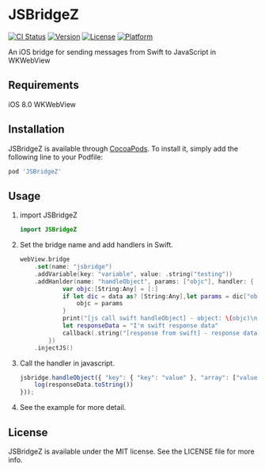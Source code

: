 # JSBridgeZ

[![CI Status](https://img.shields.io/travis/dearwayne/JSBridgeZ.svg?style=flat)](https://travis-ci.org/dearwayne/JSBridgeZ)
[![Version](https://img.shields.io/cocoapods/v/JSBridgeZ.svg?style=flat)](https://cocoapods.org/pods/JSBridgeZ)
[![License](https://img.shields.io/cocoapods/l/JSBridgeZ.svg?style=flat)](https://cocoapods.org/pods/JSBridgeZ)
[![Platform](https://img.shields.io/cocoapods/p/JSBridgeZ.svg?style=flat)](https://cocoapods.org/pods/JSBridgeZ)


An iOS bridge for sending messages from Swift to JavaScript in WKWebView 

## Requirements

iOS 8.0 WKWebView

## Installation

JSBridgeZ is available through [CocoaPods](https://cocoapods.org). To install
it, simply add the following line to your Podfile:

```ruby
pod 'JSBridgeZ'
```

## Usage


1. import JSBridgeZ			
		
	```swift
	import JSBridgeZ
	```

2. Set the bridge name and add handlers in Swift.

	```swift
	webView.bridge
	    .set(name: "jsbridge")
	    .addVariable(key: "variable", value: .string("testing"))
	    .addHanlder(name: "handleObject", params: ["objc"], handler: { (data, callback) in
                var objc:[String:Any] = [:]
                if let dic = data as? [String:Any],let params = dic["objc"] as? [String:Any] {
                    objc = params
                }
                print("[js call swift handleObject] - object: \(objc)\n")
                let responseData = "I'm swift response data"
                callback(.string("[response from swift] - response data: \(responseData)"))
            })
	    .injectJS()
	```
	
3. Call the handler in javascript.

	```JavaScript
	jsbridge.handleObject({ "key": { "key": "value" }, "array": ["value1", "value2"] },function(responseData) {
        log(responseData.toString())
    }));
	```
	
4. See the example for more detail.
	

## License

JSBridgeZ is available under the MIT license. See the LICENSE file for more info.
